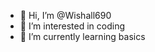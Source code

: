 - 👋 Hi, I’m @Wishall690
- 👀 I’m interested in coding
- 🌱 I’m currently learning basics


<!---
Wishall690/Wishall690 is a ✨ special ✨ repository because its `README.md` (this file) appears on your GitHub profile.
You can click the Preview link to take a look at your changes.
--->
